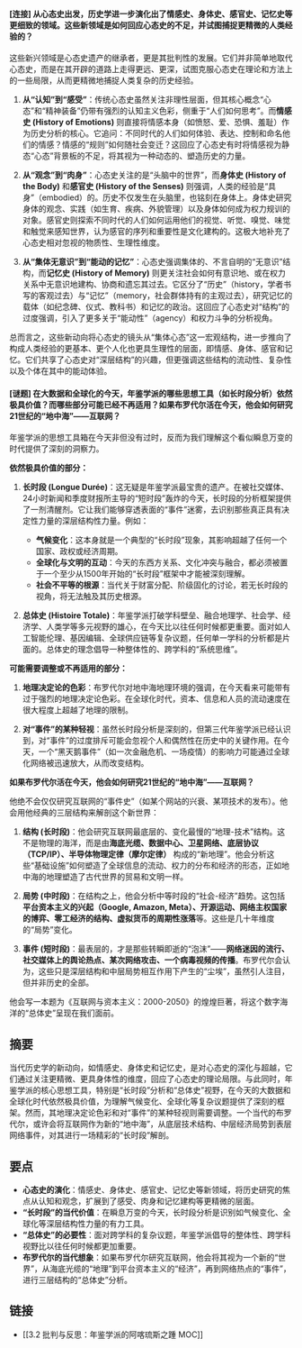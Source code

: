 #### [连接] 从心态史出发，历史学进一步演化出了情感史、身体史、感官史、记忆史等更细致的领域。这些新领域是如何回应心态史的不足，并试图捕捉更精微的人类经验的？

这些新兴领域是心态史遗产的继承者，更是其批判性的发展。它们并非简单地取代心态史，而是在其开辟的道路上走得更远、更深，试图克服心态史在理论和方法上的一些局限，从而更精微地捕捉人类复杂的历史经验。

1.  **从“认知”到“感受”**：传统心态史虽然关注非理性层面，但其核心概念“心态”和“精神装备”仍带有强烈的认知主义色彩，侧重于“人们如何思考”。而**情感史 (History of Emotions)** 则直接将情感本身（如愤怒、爱、恐惧、羞耻）作为历史分析的核心。它追问：不同时代的人们如何体验、表达、控制和命名他们的情感？情感的“规则”如何随社会变迁？这回应了心态史有时将情感视为静态“心态”背景板的不足，将其视为一种动态的、塑造历史的力量。

2.  **从“观念”到“肉身”**：心态史关注的是“头脑中的世界”，而**身体史 (History of the Body)** 和**感官史 (History of the Senses)** 则强调，人类的经验是“具身”（embodied）的。历史不仅发生在头脑里，也铭刻在身体上。身体史研究身体的观念、实践（如生育、疾病、外貌管理）以及身体如何成为权力规训的对象。感官史则探索不同时代的人们如何运用他们的视觉、听觉、嗅觉、味觉和触觉来感知世界，认为感官的序列和重要性是文化建构的。这极大地补充了心态史相对忽视的物质性、生理性维度。

3.  **从“集体无意识”到“能动的记忆”**：心态史强调集体的、不言自明的“无意识”结构，而**记忆史 (History of Memory)** 则更关注社会如何有意识地、或在权力关系中无意识地建构、协商和遗忘其过去。它区分了“历史”（history，学者书写的客观过去）与“记忆”（memory，社会群体持有的主观过去），研究记忆的载体（如纪念碑、仪式、教科书）和记忆的政治。这回应了心态史对“结构”的过度强调，引入了更多关于“能动性”（agency）和权力斗争的分析视角。

总而言之，这些新动向将心态史的镜头从“集体心态”这一宏观结构，进一步推向了构成人类经验的更基本、更个人化也更具生理性的层面，即情感、身体、感官和记忆。它们共享了心态史对“深层结构”的兴趣，但更强调这些结构的流动性、复杂性以及个体在其中的能动体验。

#### [谜题] 在大数据和全球化的今天，年鉴学派的哪些思想工具（如长时段分析）依然极具价值？而哪些部分可能已经不再适用？如果布罗代尔活在今天，他会如何研究21世纪的“地中海”——互联网？

年鉴学派的思想工具箱在今天非但没有过时，反而为我们理解这个看似瞬息万变的时代提供了深刻的洞察力。

**依然极具价值的部分：**

1.  **长时段 (Longue Durée)**：这无疑是年鉴学派最宝贵的遗产。在被社交媒体、24小时新闻和季度财报所主导的“短时段”轰炸的今天，长时段的分析框架提供了一剂清醒剂。它让我们能够穿透表面的“事件”迷雾，去识别那些真正具有决定性力量的深层结构性力量。例如：
    *   **气候变化**：这本身就是一个典型的“长时段”现象，其影响超越了任何一个国家、政权或经济周期。
    *   **全球化与文明的互动**：今天的东西方关系、文化冲突与融合，都必须被置于一个至少从1500年开始的“长时段”框架中才能被深刻理解。
    *   **社会不平等的根源**：当代关于财富分配、阶级固化的讨论，若无长时段的视角，将无法触及其历史根源。

2.  **总体史 (Histoire Totale)**：年鉴学派打破学科壁垒、融合地理学、社会学、经济学、人类学等多元视野的雄心，在今天比以往任何时候都更重要。面对如人工智能伦理、基因编辑、全球供应链等复杂议题，任何单一学科的分析都是片面的。总体史的理念倡导一种整体性的、跨学科的“系统思维”。

**可能需要调整或不再适用的部分：**

1.  **地理决定论的色彩**：布罗代尔对地中海地理环境的强调，在今天看来可能带有过于强烈的地理决定论色彩。在全球化时代，资本、信息和人员的流动速度在很大程度上超越了地理的限制。

2.  **对“事件”的某种轻视**：虽然长时段分析是深刻的，但第三代年鉴学派已经认识到，对“事件”的过度排斥可能会忽视个人和偶然性在历史中的关键作用。在今天，一个“黑天鹅事件”（如一次金融危机、一场疫情）的影响力可能通过全球化网络被迅速放大，从而改变结构。

**如果布罗代尔活在今天，他会如何研究21世纪的“地中海”——互联网？**

他绝不会仅仅研究互联网的“事件史”（如某个网站的兴衰、某项技术的发布）。他会用他经典的三层结构来解剖这个新世界：

1.  **结构 (长时段)**：他会研究互联网最底层的、变化最慢的“地理-技术”结构。这不是物理的海洋，而是由**海底光缆、数据中心、卫星网络、底层协议（TCP/IP）、半导体物理定律（摩尔定律）** 构成的“新地理”。他会分析这些“基础设施”如何塑造了全球信息的流动、权力的分布和经济的形态，正如地中海的地理塑造了古代世界的贸易和文明一样。

2.  **局势 (中时段)**：在结构之上，他会分析中等时段的“社会-经济”趋势。这包括**平台资本主义的兴起（Google, Amazon, Meta）、开源运动、网络主权国家的博弈、零工经济的结构、虚拟货币的周期性涨落**等。这些是几十年维度的“局势”变化。

3.  **事件 (短时段)**：最表层的，才是那些转瞬即逝的“泡沫”——**网络迷因的流行、社交媒体上的舆论热点、某次网络攻击、一个病毒视频的传播**。布罗代尔会认为，这些只是深层结构和中层局势相互作用下产生的“尘埃”，虽然引人注目，但并非历史的全部。

他会写一本题为《互联网与资本主义：2000-2050》的煌煌巨著，将这个数字海洋的“总体史”呈现在我们面前。

## 摘要

当代历史学的新动向，如情感史、身体史和记忆史，是对心态史的深化与超越，它们通过关注更精微、更具身体性的维度，回应了心态史的理论局限。与此同时，年鉴学派的核心思想工具，特别是“长时段”分析和“总体史”视野，在今天的大数据和全球化时代依然极具价值，为理解气候变化、全球化等复杂议题提供了深刻的框架。然而，其地理决定论色彩和对“事件”的某种轻视则需要调整。一个当代的布罗代尔，或许会将互联网作为新的“地中海”，从底层技术结构、中层经济局势到表层网络事件，对其进行一场精彩的“长时段”解剖。

## 要点

- **心态史的演化**：情感史、身体史、感官史、记忆史等新领域，将历史研究的焦点从认知和观念，扩展到了感受、肉身和记忆建构等更精微的层面。
- **“长时段”的当代价值**：在瞬息万变的今天，长时段分析是识别如气候变化、全球化等深层结构性力量的有力工具。
- **“总体史”的必要性**：面对跨学科的复杂议题，年鉴学派倡导的整体性、跨学科视野比以往任何时候都更加重要。
- **布罗代尔的当代想象**：如果布罗代尔研究互联网，他会将其视为一个新的“世界”，从海底光缆的“地理”到平台资本主义的“经济”，再到网络热点的“事件”，进行三层结构的“总体史”分析。

## 链接

- [[3.2 批判与反思：年鉴学派的阿喀琉斯之踵 MOC]]
